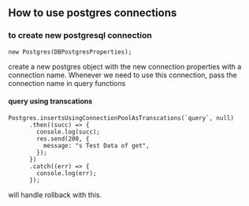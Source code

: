 ## How to use postgres connections

### to create new postgresql connection

```node
new Postgres(DBPostgresProperties);
```

create a new postgres object with the new connection properties with a connection name. Whenever we need to use this connection, pass the connection name in query functions

#### query using transcations

```
Postgres.insertsUsingConnectionPoolAsTranscations(`query`, null)
      .then((succ) => {
        console.log(succ);
        res.send(200, {
          message: "s Test Data of get",
        });
      })
      .catch((err) => {
        console.log(err);
      });
```

will handle rollback with this.
